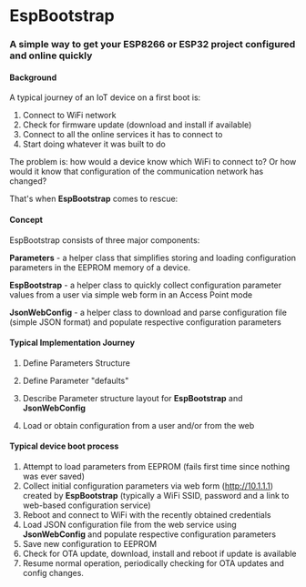 # EspBootstrap

### A simple way to get your ESP8266 or ESP32 project configured and online quickly

#### Background

A typical journey of an IoT device on a first boot is:

1. Connect to WiFi network
2. Check for firmware update (download and install if available)
3. Connect to all the online services it has to connect to
4. Start doing whatever it was built to do

The problem is: how would a device know which WiFi to connect to? Or how would it know that configuration of the communication network has changed? 

That's when **EspBootstrap** comes to rescue:



#### **Concept**

EspBootstrap consists of three major components:

**Parameters** - a helper class that simplifies storing and loading configuration parameters in the EEPROM memory of a device. 

**EspBootstrap** - a helper class to quickly collect configuration parameter values from a user via simple web form in an Access Point mode

**JsonWebConfig** - a helper class to download and parse configuration file (simple JSON format) and populate respective configuration parameters 



#### Typical Implementation Journey

1. Define Parameters Structure

2. Define Parameter "defaults"

3. Describe Parameter structure layout for **EspBootstrap** and **JsonWebConfig**

4. Load or obtain configuration from a user and/or from the web

   

#### Typical device boot process

1. Attempt to load parameters from EEPROM (fails first time since nothing was ever saved)
2. Collect initial configuration parameters via web form (http://10.1.1.1) created by **EspBootstrap** (typically a WiFi SSID, password and a link to web-based configuration service)
3. Reboot and connect to WiFi with the recently obtained credentials
4. Load JSON configuration file from the web service using **JsonWebConfig** and populate respective configuration parameters
5. Save new configuration to EEPROM
6. Check for OTA update, download, install and reboot if update is available
7. Resume normal operation, periodically checking for OTA updates and config changes.







